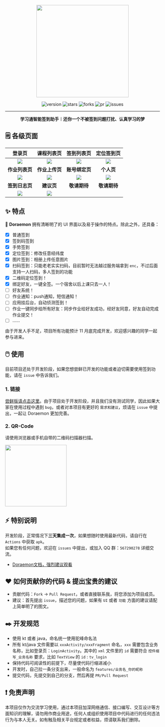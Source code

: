 <center><div align="center">

<img src="https://github.com/CofbroTeam/Doraemon/assets/101956946/aa7e4302-59c6-4184-8390-d1022f9b2b2a" width = 300 height = 300 /></img>

<img alt="version" src="https://img.shields.io/github/last-commit/CofbroTeam/Doraemon.svg?style=for-the-badge&label=%E6%9C%80%E5%90%8E%E6%9B%B4%E6%96%B0&logo=velog&logoColor=BE95FF&color=7B68EE"/></img>
<img alt="stars" src="https://img.shields.io/github/stars/CofbroTeam/Doraemon.svg?style=for-the-badge&label=Stars&logo=undertale&logoColor=orange&color=orange"/></img>
<img alt="forks" src="https://img.shields.io/github/forks/CofbroTeam/Doraemon.svg?style=for-the-badge&label=Forks&logo=stackshare&logoColor=f92f60&color=f92f60"/></img>
<img alt="pr" src="https://img.shields.io/github/issues-pr-closed/CofbroTeam/Doraemon.svg?style=for-the-badge&label=PR&logo=addthis&logoColor=green&color=0AC18E"/></img>
<img alt="issues" src="https://img.shields.io/github/issues/CofbroTeam/Doraemon.svg?style=for-the-badge&label=Issues&logo=openbugbounty&logoColor=e38dff&color=e38dff"/></img>

</div></center>



---

<div align="center" style="font-weight:bold"><b>学习通智能签到助手︱还你一个不被签到问题打扰、认真学习的梦</b></div>  



## 🗒️ 各级页面
| **登录页** | **课程列表页** | **签到列表页** | **定位签到页** |
|:---:|:---:|:---:|:---:|
| <div align="center"> <img src="https://github.com/CofbroTeam/Doraemon/assets/101956946/31bf4fd1-e112-4082-8bf6-1d8fe89dde0c"/> </div> | <div align="center"> <img src="https://github.com/CofbroTeam/Doraemon/assets/101956946/fccb8e7b-16aa-415f-8f8a-4cbf3151bec3"/> </div> | <div align="center"> <img src="https://github.com/CofbroTeam/Doraemon/assets/101956946/27c5d615-a85e-4bf7-b1bf-a3b1b0b849e8"/> </div> | <div align="center"> <img src="https://github.com/CofbroTeam/Doraemon/assets/101956946/e3835137-50d0-47bd-bcc0-2f4b18750218"/> </div> |
| **作业列表页** | **作业上传页** | **账号绑定页** | **个人页** |
| <div align="center"> <img src="https://github.com/CofbroTeam/Doraemon/assets/101956946/fd5c12de-ebfa-49ea-ad36-acccaf9f07c8"/> </div>| <div align="center"> <img src="https://github.com/CofbroTeam/Doraemon/assets/101956946/81e06049-799c-41b5-841c-f2ed27746643"/> </div>|<div align="center"> <img src="https://github.com/CofbroTeam/Doraemon/assets/101956946/185a9037-2159-46fa-9481-1cba4497397d"/> </div> | <div align="center"> <img src="https://github.com/CofbroTeam/Doraemon/assets/101956946/7367d640-94fb-4ebb-809b-312bc4f28a8e"/> </div>
| **签到日志页** | **建议页** | **敬请期待** | **敬请期待** |
| <div align="center"> <img src="https://github.com/CofbroTeam/Doraemon/assets/101956946/44685cee-c529-466f-88ce-224f452f02d5"/> </div>|<div align="center"> <img src="https://github.com/CofbroTeam/Doraemon/assets/101956946/60eb6700-be6d-494e-8594-491a62d905c3"/> </div>|




## ✨ 特点
👏 **Doraemon** 拥有清晰明了的 UI 界面以及易于操作的特点。除此之外，还具备：

- [x] 普通签到  
- [x] 签到码签到
- [x] 手势签到
- [x] 定位签到：修改任意经纬度
- [x] 图片签到：相册上传任意图片
- [x] 扫码签到：只能老老实实扫码，目前暂时无法越过服务端拿到 `enc`，不过后面支持一人扫码，多人签到的功能
- [x] 二维码定位签到！
- [x] 绑定好友，一键全签。一个宿舍以后上课只去一人！
- [ ] 好友系统！
- [ ] 作业通知：push通知，短信通知！
- [ ] 应用挂后台，自动侦测签到！
- [ ] 作业一键同步给所有好友：同步作业给好友成功，经好友同意，好友自动完成作业提交！
- [ ] ……

由于开发人手不足，项目所有功能预计 11 月底完成开发，欢迎感兴趣的同学一起参与进来。

## 🖱️ 使用

目前项目还处于开发阶段，如果您想尝鲜已开发的功能或者迫切需要使用签到功能，请在 `issue` 中告诉我们。

### 1. 链接
[尝鲜版请点击这里](https://raw.githubusercontent.com/CofbroTeam/Doraemon/main/app.apk)。由于项目处于开发阶段，并且我们没有测试同学，因此如果大家在使用过程中遇到 `bug`，或者对本项目有更好的 `需求和建议`，烦请在 `issue` 中提出，一起让 Doraemon 更加完善。

### 2. QR-Code
请使用浏览器或手机自带的二维码扫描器扫描。
<div> <img src="https://github.com/CofbroTeam/Doraemon/assets/101956946/60125d13-97d2-4515-a3e4-6460ac97c9d0" width = 200 height = 200 /> </div>

## ⚡ 特别说明
开发阶段，正常情况下**三天集成一次**，如果想随时使用最新代码，请自行在 `Actions` 中获取 `apk`。<br>如果您有任何问题，欢迎在 `issues` 中提出，或加入 QQ 群：`567290278` 详细交流。

- [Doraemon文档，强烈建议观看](https://www.yuque.com/cofbro/doraemon)

## ❤️ 如何贡献你的代码 & 提出宝贵的建议
* 贡献代码：`Fork` -> `Pull Request`，或者直接联系我，将您添加为项目成员。
* 建议：首先提出 `issue`，描述您的问题，如果有 `UI` 或者 `功能` 方面的建议请配上简单明了的图文。

## ✒️ 开发规范
* 使用 kt 或者 java，命名统一使用驼峰命名法
* 所有 kt/java 文件需要以 `xxxActivity/xxxFragment` 命名，`xxx` 需要包含业务名称，比如登录页：`LoginActivity`。其中的 `xml` 文件里的 `id` 需要符合 `控件缩写_业务名称` 要求，比如 `TextView` 的 `id` : `tv_login`
* 保持代码可阅读性的前提下，尽量使代码行缩进减小
* 开发时，自己拉一条分支出来，一般命名为 `features/业务名_你的昵称`
* 提交代码，先提交到自己的分支，然后再提 `PR/Pull Request`

## ❗ 免责声明
本项目仅作为交流学习使用，通过本项目加深网络通信、接口编写、交互设计等方面知识的理解，请勿用作商业用途，任何人或组织使用项目中代码进行的任何违法行为与本人无关。如有触及相关平台规定或者权益，烦请联系我们删除。
